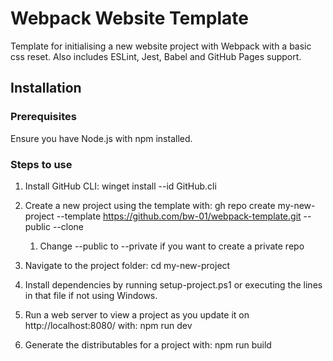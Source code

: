 # Webpack Website Template

Template for initialising a new website project with Webpack with a basic css reset. Also includes ESLint, Jest, Babel and GitHub Pages support.

## Installation

### Prerequisites

Ensure you have Node.js with npm installed.

### Steps to use

1. Install GitHub CLI: winget install --id GitHub.cli
2. Create a new project using the template with: gh repo create my-new-project --template https://github.com/bw-01/webpack-template.git --public --clone

   1. Change --public to --private if you want to create a private repo

3. Navigate to the project folder:
   cd my-new-project

4. Install dependencies by running setup-project.ps1 or executing the lines in that file if not using Windows.
5. Run a web server to view a project as you update it on http://localhost:8080/ with:
   npm run dev

6. Generate the distributables for a project with:
   npm run build
